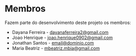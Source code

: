 # Membros

Fazem parte do desenvolvimento deste projeto os membros:


* Dayana Ferreira - <dayanaferreira2@gmail.com>
* Joao Henrique - <joao.henrique0902@gmail.com>
* Jonathan Santos - <email@dominio.com>
* Maria Beatriz - <mbeatriz.mbia@gmail.com>

